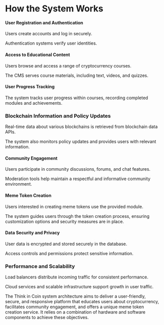 # How the System Works

#### User Registration and Authentication

Users create accounts and log in securely.

Authentication systems verify user identities.

#### Access to Educational Content

Users browse and access a range of cryptocurrency courses.

The CMS serves course materials, including text, videos, and quizzes.

#### User Progress Tracking

The system tracks user progress within courses, recording completed modules and achievements.

### Blockchain Information and Policy Updates

Real-time data about various blockchains is retrieved from blockchain data APIs.

The system also monitors policy updates and provides users with relevant information.

#### Community Engagement

Users participate in community discussions, forums, and chat features.

Moderation tools help maintain a respectful and informative community environment.

#### Meme Token Creation

Users interested in creating meme tokens use the provided module.

The system guides users through the token creation process, ensuring customization options and security measures are in place.

#### Data Security and Privacy

User data is encrypted and stored securely in the database.

Access controls and permissions protect sensitive information.

### Performance and Scalability

Load balancers distribute incoming traffic for consistent performance.

Cloud services and scalable infrastructure support growth in user traffic.

The Think in Coin system architecture aims to deliver a user-friendly, secure, and responsive platform that educates users about cryptocurrency, facilitates community engagement, and offers a unique meme token creation service. It relies on a combination of hardware and software components to achieve these objectives.
